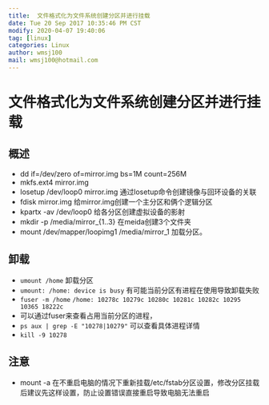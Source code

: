 ```yaml
---
title:  文件格式化为文件系统创建分区并进行挂载
date: Tue 20 Sep 2017 10:35:46 PM CST
modify: 2020-04-07 19:40:06 
tag: [linux]
categories: Linux
author: wmsj100
mail: wmsj100@hotmail.com
---
```


# 文件格式化为文件系统创建分区并进行挂载

## 概述

- dd if=/dev/zero of=mirror.img bs=1M count=256M
- mkfs.ext4 mirror.img
- losetup /dev/loop0 mirror.img 通过losetup命令创建镜像与回环设备的关联
- fdisk mirror.img 给mirror.img创建一个主分区和俩个逻辑分区
- kpartx -av /dev/loop0 给各分区创建虚拟设备的影射
- mkdir -p /media/mirror_{1..3} 在meida创建3个文件夹
- mount /dev/mapper/loopimg1 /media/mirror_1 加载分区。

## 卸载

- `umount /home` 卸载分区
- `umount: /home: device is busy` 有可能当前分区有进程在使用导致卸载失败
- `fuser -m /home` `/home: 10278c 10279c 10280c 10281c 10282c 10295 10365 18222c`
- 可以通过fuser来查看占用当前分区的进程，
- `ps aux | grep -E "10278|10279"` 可以查看具体进程详情
- `kill -9 10278`

## 注意

- mount -a 在不重启电脑的情况下重新挂载/etc/fstab分区设置，修改分区挂载后建议先这样设置，防止设置错误直接重启导致电脑无法重启
